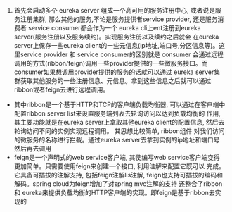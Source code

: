 1. 首先会启动多个 eureka server 组成一个高可用的服务注册中心, 或者说是服务注册集群, 那么其他的服务,不论是服务提供者service provider,
还是服务消费者 service consumer都会作为一个 eureka cli上ent注册到eureka server(服务注册以及服务续约)。实现服务注册以及续约之后就会
在eureka server上保存一些eureka client的一些元信息(ip地址,端口号,分区信息等)。这里service provider 和 service consumer的区别就是
consumer 会通过远程调用的方式(ribbon/feign)调用一些provider提供的一些微服务接口。而consumer如果想调用provider提供的服务的话就可以通过
eureka server集群获取其他服务的一些注册信息、元信息。拿到这些信息之后就可以通过ribbon或者feign去进行远程调用。
- 其中ribbon是一个基于HTTP和TCP的客户端负载均衡器, 可以通过在客户端中配置ribbon server list来设置服务端列表去轮询访问以达到负载均衡的
作用, 其主要功能就是在eureka server上拿取其他eureka client的配置信息, 然后去轮询访问不同的实例实现远程调用。 其思想比较简单, ribbon组件
对我们访问的微服务的名称进行拦截。通过eureka server去拿到实例的ip地址和端口号然后再去调用
- feign是一个声明式的web service客户端, 其使编写web service客户端变得更加简单。只需要使用feign来创建一个接口, 利用注解来配置它既可以
完成。它具备可插拔的注解支持, 包括feign注解lis注解, feign也支持可插拔的编码和解码。spring cloud为feign增加了对spring mvc注解的支持
还整合了ribbon 和 eureka来提供负载均衡的HTTP客户端的实现。即feign是基于ribbon去实现的